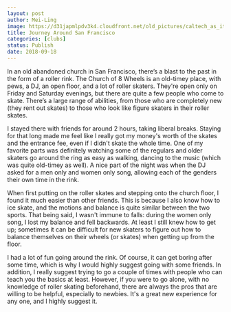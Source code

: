 ```yaml
---
layout: post
author: Mei-Ling
image: https://d31japmlpdv3k4.cloudfront.net/old_pictures/caltech_as_it_happens/6a0105349b8251970b022ad391ee44200d.jpg
title: Journey Around San Francisco
categories: [clubs]
status: Publish
date: 2018-09-18
---
```


In an old abandoned church in San Francisco, there’s a blast to the past in the form of a roller rink. The Church of 8 Wheels is an old-timey place, with pews, a DJ, an open floor, and a lot of roller skaters. They're open only on Friday and Saturday evenings, but there are quite a few people who come to skate. There’s a large range of abilities, from those who are completely new (they rent out skates) to those who look like figure skaters in their roller skates.

I stayed there with friends for around 2 hours, taking liberal breaks. Staying for that long made me feel like I really got my money's worth of the skates and the entrance fee, even if I didn't skate the whole time. One of my favorite parts was definitely watching some of the regulars and older skaters go around the ring as easy as walking, dancing to the music (which was quite old-timey as well). A nice part of the night was when the DJ asked for a men only and women only song, allowing each of the genders their own time in the rink.

When first putting on the roller skates and stepping onto the church floor, I found it much easier than other friends. This is because I also know how to ice skate, and the motions and balance is quite similar between the two sports. That being said, I wasn't immune to falls: during the women only song, I lost my balance and fell backwards. At least I still knew how to get up; sometimes it can be difficult for new skaters to figure out how to balance themselves on their wheels (or skates) when getting up from the floor.

I had a lot of fun going around the rink. Of course, it can get boring after some time, which is why I would highly suggest going with some friends. In addition, I really suggest trying to go a couple of times with people who can teach you the basics at least. However, if you were to go alone, with no knowledge of roller skating beforehand, there are always the pros that are willing to be helpful, especially to newbies. It's a great new experience for any one, and I highly suggest it.

